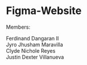 # Figma-Website

Members:

Ferdinand Dangaran II <br>
Jyro Jhusham Maravilla <br>
Clyde Nichole Reyes <br>
Justin Dexter Villanueva

